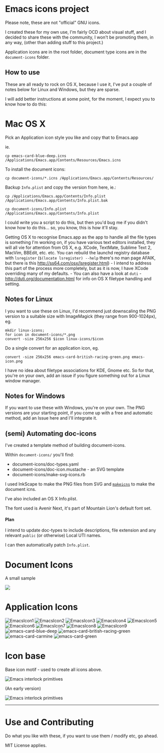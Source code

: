 # Emacs icons project

Please note, these are not "official" GNU icons. 

I created these for my own use, I'm fairly OCD about visual stuff, and
I decided to share these with the community, I won't be promoting
them, in any way, (other than adding stuff to this project.)

Application icons are in the root folder, document type icons are in
the `document-icons` folder.

## How to use

These are all ready to rock on OS X, because I use it, I've put a
couple of notes below for Linux and Windows, but they are sparse.

I will add better instructions at some point, for the moment, I expect
you to know how to do this:

# Mac OS X

Pick an Application icon style you like and copy that to Emacs.app

ie.

    cp emacs-card-blue-deep.icns /Applications/Emacs.app/Contents/Resources/Emacs.icns
    
To install the document icons:    

    cp document-icons/*.icns /Applications/Emacs.app/Contents/Resources/

Backup `Info.plist` and copy the version from here, ie.:

    cp /Applications/Emacs.app/Contents/Info.plist /Applications/Emacs.app/Contents/Info.plist.bak 
    
    cp document-icons/Info.plist /Applications/Emacs.app/Contents/Info.plist

I could write you a script to do this, but then you'd bug me if you
didn't know how to do this... so, you know, this is how it'll stay.

Getting OS X to recognise Emacs.app as the app to handle all the file types is something I'm working on, if you have various text editors installed, they will all vie for attention from OS X, e.g. XCode, TextMate, Sublime Text 2, MacVim, BBEdit, etc. etc. You can rebuild the launchd registry database with `lsregister` (`$(locate lsregister) --help` there's no man page AFAIK, but there is this http://ss64.com/osx/lsregister.html) - I intend to address this part of the process more completely, but as it is now, I have XCode overriding many of my defaults. - You can also have a look at `duti` - http://duti.org/documentation.html for info on OS X filetype handling and setting.

## Notes for Linux

I you want to use these on Linux, I'd recommend just downscaling the
PNG version to a suitable size with ImageMagick (they range from 900-1024px), eg.

    mkdir linux-icons;
    for icon in document-icons/*.png
    convert -size 256x256 $icon linux-icons/$icon

Do a single convert for an application icon, eg.

    convert -size 256x256 emacs-card-british-racing-green.png emacs-icon.png

I have no idea about filetype associations for KDE, Gnome etc. So for
that, you're on your own, add an issue if you figure something out for
a Linux window manager.

## Notes for Windows

If you want to use these with Windows, you're on your own. The PNG
versions are your starting point, if you come up with a free and
automatic method, add an Issue here and I'll integrate it.

## (semi) Automating doc-icons 

I've created a template method of building document-icons.

Within `document-icons/` you'll find:

  * document-icons/doc-types.yaml
  * document-icons/doc-icon.mustache - an SVG template 
  * document-icons/make-svg-icons.rb
  
I used InkScape to make the PNG files from SVG and [`makeicns`](https://bitbucket.org/mkae/makeicns) to make the
document icns.

I've also included an OS X Info.plist. 

The font used is Avenir Next, it's part of Mountain Lion's default
font set.

#### Plan

I intend to update doc-types to include descriptions, file extension
and any relevant `public` (or otherwise) Local UTI names. 

I can then automatically patch `Info.plist`.

# Document Icons

A small sample

![](https://github.com/jasonm23/emacs-icons-project/raw/master/doc-icons.png)

# Application Icons

![EmacsIcon1](https://github.com/jasonm23/emacs-icons-project/raw/master/thumb/EmacsIcon1.png)
![EmacsIcon2](https://github.com/jasonm23/emacs-icons-project/raw/master/thumb/EmacsIcon2.png)
![EmacsIcon3](https://github.com/jasonm23/emacs-icons-project/raw/master/thumb/EmacsIcon3.png)
![EmacsIcon4](https://github.com/jasonm23/emacs-icons-project/raw/master/thumb/EmacsIcon4.png)
![EmacsIcon5](https://github.com/jasonm23/emacs-icons-project/raw/master/thumb/EmacsIcon5.png)
![EmacsIcon6](https://github.com/jasonm23/emacs-icons-project/raw/master/thumb/EmacsIcon6.png)
![EmacsIcon7](https://github.com/jasonm23/emacs-icons-project/raw/master/thumb/EmacsIcon7.png)
![EmacsIcon8](https://github.com/jasonm23/emacs-icons-project/raw/master/thumb/EmacsIcon8.png)
![EmacsIcon9](https://github.com/jasonm23/emacs-icons-project/raw/master/thumb/EmacsIcon9.png)
![emacs-card-blue-deep](https://github.com/jasonm23/emacs-icons-project/raw/master/thumb/emacs-card-blue-deep.png)
![emacs-card-british-racing-green](https://github.com/jasonm23/emacs-icons-project/raw/master/thumb/emacs-card-british-racing-green.png)
![emacs-card-carmine](https://github.com/jasonm23/emacs-icons-project/raw/master/thumb/emacs-card-carmine.png)
![emacs-card-green](https://github.com/jasonm23/emacs-icons-project/raw/master/thumb/emacs-card-green.png) 

# Icon base

Base icon motif - used to create all icons above.

![Emacs interlock primitives](https://github.com/jasonm23/emacs-icons-project/raw/master/thumb/emacs-interlock-v2.png)

(An early version)

![Emacs interlock primitives](https://github.com/jasonm23/emacs-icons-project/raw/master/thumb/emacs-interlock-v1.png) 

--- 

# Use and Contributing

Do what you like with these, if you want to use them / modify etc, go
ahead.

MIT License applies.

